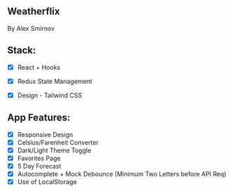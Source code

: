 ## **Weatherflix**
By Alex Smirnov

## Stack:

 - [x] React + Hooks
 - [x] Redux State Management 
 - [x] Design - Tailwind CSS
 

## App Features:

 - [x] Responsive Design
 - [x] Celsius/Farenheit Converter
 - [x] Dark/Light Theme Toggle
 - [x] Favorites Page
 - [x] 5 Day Forecast
 - [x] Autocomplete + Mock Debounce (Minimum Two Letters before API Req)
 - [x] Use of LocalStorage
